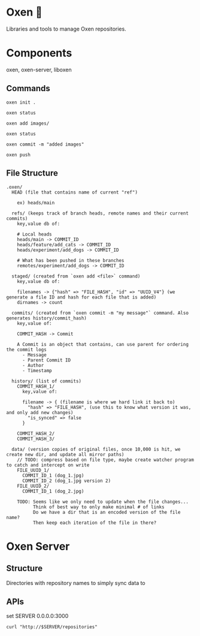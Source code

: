 # Oxen 🐂

Libraries and tools to manage Oxen repositories.

# Components

oxen, oxen-server, liboxen

## Commands

`oxen init .`

`oxen status`

`oxen add images/`

`oxen status`

`oxen commit -m "added images"`

`oxen push`


## File Structure

```
.oxen/
  HEAD (file that contains name of current "ref")

    ex) heads/main

  refs/ (keeps track of branch heads, remote names and their current commits)
    key,value db of:

    # Local heads
    heads/main -> COMMIT_ID
    heads/feature/add_cats -> COMMIT_ID
    heads/experiment/add_dogs -> COMMIT_ID

    # What has been pushed in these branches
    remotes/experiment/add_dogs -> COMMIT_ID

  staged/ (created from `oxen add <file>` command)
    key,value db of:

    filenames -> {"hash" => "FILE_HASH", "id" => "UUID_V4"} (we generate a file ID and hash for each file that is added)
    dirnames -> count

  commits/ (created from `oxen commit -m "my message"` command. Also generates history/commit_hash)
    key,value of:

    COMMIT_HASH -> Commit

    A Commit is an object that contains, can use parent for ordering the commit logs
      - Message
      - Parent Commit ID
      - Author
      - Timestamp

  history/ (list of commits)
    COMMIT_HASH_1/
      key,value of:

      filename -> { (filename is where we hard link it back to)
        "hash" => "FILE_HASH", (use this to know what version it was, and only add new changes)
        "is_synced" => false
      }

    COMMIT_HASH_2/
    COMMIT_HASH_3/

  data/ (version copies of original files, once 10,000 is hit, we create new dir, and update all mirror paths)
    // TODO: compress based on file type, maybe create watcher program to catch and intercept on write
    FILE_UUID_1/
      COMMIT_ID_1 (dog_1.jpg)
      COMMIT_ID_2 (dog_1.jpg version 2)
    FILE_UUID_2/
      COMMIT_ID_1 (dog_2.jpg)

    TODO: Seems like we only need to update when the file changes...
          Think of best way to only make minimal # of links
          Do we have a dir that is an encoded version of the file name?
          Then keep each iteration of the file in there?
```

# Oxen Server

## Structure

Directories with repository names to simply sync data to

## APIs

set SERVER 0.0.0.0:3000

`curl "http://$SERVER/repositories"`

```
```
